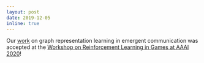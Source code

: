 ```yaml
---
layout: post
date: 2019-12-05 
inline: true
---
```


Our [work](https://arxiv.org/abs/2001.09063) on graph representation learning in emergent communication was accepted at the [Workshop on Reinforcement Learning in Games at AAAI 2020](http://aaai-rlg.mlanctot.info/index.html)!